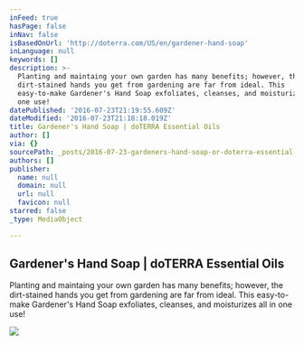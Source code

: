 ```yaml
---
inFeed: true
hasPage: false
inNav: false
isBasedOnUrl: 'http://doterra.com/US/en/gardener-hand-soap'
inLanguage: null
keywords: []
description: >-
  Planting and maintaing your own garden has many benefits; however, the
  dirt-stained hands you get from gardening are far from ideal. This
  easy-to-make Gardener's Hand Soap exfoliates, cleanses, and moisturizes all in
  one use!
datePublished: '2016-07-23T21:19:55.609Z'
dateModified: '2016-07-23T21:18:18.019Z'
title: Gardener's Hand Soap | doTERRA Essential Oils
author: []
via: {}
sourcePath: _posts/2016-07-23-gardeners-hand-soap-or-doterra-essential-oils.md
authors: []
publisher:
  name: null
  domain: null
  url: null
  favicon: null
starred: false
_type: MediaObject

---
```

<article style=""><h1>Gardener's Hand Soap | doTERRA Essential Oils</h1><p>Planting and maintaing your own garden has many benefits; however, the dirt-stained hands you get from gardening are far from ideal. This easy-to-make Gardener's Hand Soap exfoliates, cleanses, and moisturizes all in one use!</p><img src="http://doterra.com/medias/1x1-900x900-gardeners-hand-soap-us-english-web.jpg?context=bWFzdGVyfHJvb3R8MTM0NzMyfGltYWdlL2pwZWd8aDJkL2gwZi84ODAwNzY0Mjk3MjQ2LmpwZ3xjNTFmYWI3MGRhMjE1NzBhN2Y4NTg3NzhjNTlkZTRlYTRlNGVhYjhhMmY0NzM5ZGRmNTg1NmI4Yjg3NTQ0ZDJk" /></article>